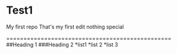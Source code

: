 # Test1
My first repo
That's my first edit
nothing special

================================================
##Heading 1
###Heading 2
*list1
*list 2
*list 3
